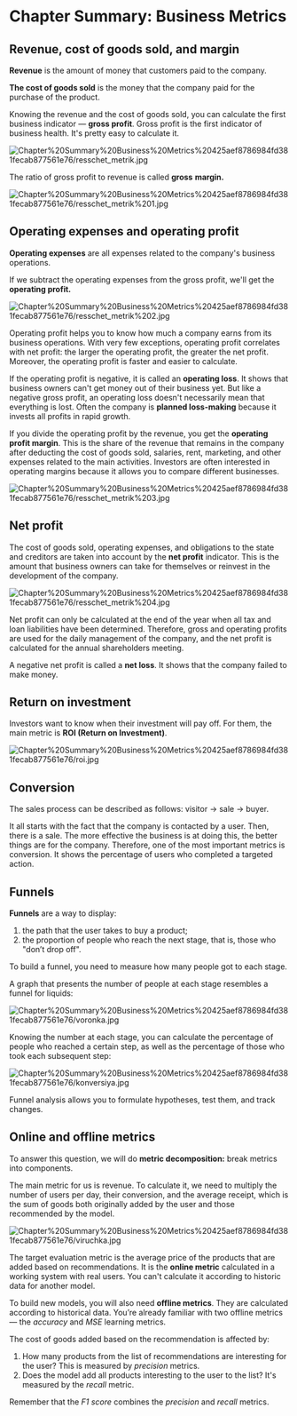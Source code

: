 # Chapter Summary: Business Metrics

## Revenue, cost of goods sold, and margin

**Revenue** is the amount of money that customers paid to the company.

**The cost of goods sold** is the money that the company paid for the purchase of the product. 

Knowing the revenue and the cost of goods sold, you can calculate the first business indicator — **gross profit**. Gross profit is the first indicator of business health. It's pretty easy to calculate it. 

![Chapter%20Summary%20Business%20Metrics%20425aef8786984fd381fecab877561e76/resschet_metrik.jpg](Chapter%20Summary%20Business%20Metrics%20425aef8786984fd381fecab877561e76/resschet_metrik.jpg)

The ratio of gross profit to revenue is called **gross** **margin.**

![Chapter%20Summary%20Business%20Metrics%20425aef8786984fd381fecab877561e76/resschet_metrik%201.jpg](Chapter%20Summary%20Business%20Metrics%20425aef8786984fd381fecab877561e76/resschet_metrik%201.jpg)

## Operating expenses and operating profit

**Operating expenses** are all expenses related to the company's business operations. 

If we subtract the operating expenses from the gross profit, we'll get the **operating profit.**

![Chapter%20Summary%20Business%20Metrics%20425aef8786984fd381fecab877561e76/resschet_metrik%202.jpg](Chapter%20Summary%20Business%20Metrics%20425aef8786984fd381fecab877561e76/resschet_metrik%202.jpg)

Operating profit helps you to know how much a company earns from its business operations. With very few exceptions, operating profit correlates with net profit: the larger the operating profit, the greater the net profit. Moreover, the operating profit is faster and easier to calculate. 

If the operating profit is negative, it is called an **operating loss**. It shows that business owners can't get money out of their business yet. But like a negative gross profit, an operating loss doesn't necessarily mean that everything is lost. Often the company is **planned loss-making** because it invests all profits in rapid growth.

If you divide the operating profit by the revenue, you get the **operating profit margin**. This is the share of the revenue that remains in the company after deducting the cost of goods sold, salaries, rent, marketing, and other expenses related to the main activities. Investors are often interested in operating margins because it allows you to compare different businesses.

![Chapter%20Summary%20Business%20Metrics%20425aef8786984fd381fecab877561e76/resschet_metrik%203.jpg](Chapter%20Summary%20Business%20Metrics%20425aef8786984fd381fecab877561e76/resschet_metrik%203.jpg)

## Net profit

The cost of goods sold, operating expenses, and obligations to the state and creditors are taken into account by the **net profit** indicator. This is the amount that business owners can take for themselves or reinvest in the development of the company.

![Chapter%20Summary%20Business%20Metrics%20425aef8786984fd381fecab877561e76/resschet_metrik%204.jpg](Chapter%20Summary%20Business%20Metrics%20425aef8786984fd381fecab877561e76/resschet_metrik%204.jpg)

Net profit can only be calculated at the end of the year when all tax and loan liabilities have been determined. Therefore, gross and operating profits are used for the daily management of the company, and the net profit is calculated for the annual shareholders meeting.

A negative net profit is called a **net loss**. It shows that the company failed to make money.

## Return on investment

Investors want to know when their investment will pay off. For them, the main metric is **ROI (Return on Investment)**.

![Chapter%20Summary%20Business%20Metrics%20425aef8786984fd381fecab877561e76/roi.jpg](Chapter%20Summary%20Business%20Metrics%20425aef8786984fd381fecab877561e76/roi.jpg)

## Conversion

The sales process can be described as follows: visitor → sale → buyer.

It all starts with the fact that the company is contacted by a user. Then, there is a sale. The more effective the business is at doing this, the better things are for the company. Therefore, one of the most important metrics is conversion. It shows the percentage of users who completed a targeted action.

## Funnels

**Funnels** are a way to display:

1. the path that the user takes to buy a product;
2. the proportion of people who reach the next stage, that is, those who "don’t drop off".

To build a funnel, you need to measure how many people got to each stage. 

A graph that presents the number of people at each stage resembles a funnel for liquids:

![Chapter%20Summary%20Business%20Metrics%20425aef8786984fd381fecab877561e76/voronka.jpg](Chapter%20Summary%20Business%20Metrics%20425aef8786984fd381fecab877561e76/voronka.jpg)

Knowing the number at each stage, you can calculate the percentage of people who reached a certain step, as well as the percentage of those who took each subsequent step:

![Chapter%20Summary%20Business%20Metrics%20425aef8786984fd381fecab877561e76/konversiya.jpg](Chapter%20Summary%20Business%20Metrics%20425aef8786984fd381fecab877561e76/konversiya.jpg)

Funnel analysis allows you to formulate hypotheses, test them, and track changes.

## Online and offline metrics

To answer this question, we will do **metric decomposition:** break metrics into components. 

The main metric for us is revenue. To calculate it, we need to multiply the number of users per day, their conversion, and the average receipt, which is the sum of goods both originally added by the user and those recommended by the model.

![Chapter%20Summary%20Business%20Metrics%20425aef8786984fd381fecab877561e76/viruchka.jpg](Chapter%20Summary%20Business%20Metrics%20425aef8786984fd381fecab877561e76/viruchka.jpg)

The target evaluation metric is the average price of the products that are added based on recommendations. It is the **online metric** calculated in a working system with real users. You can't calculate it according to historic data for another model. 

To build new models, you will also need **offline metrics**. They are calculated according to historical data. You’re already familiar with two offline metrics — the *accuracy* and *MSE* learning metrics. 

The cost of goods added based on the recommendation is affected by:

1. How many products from the list of recommendations are interesting for the user? This is measured by *precision* metrics.
2. Does the model add all products interesting to the user to the list? It's measured by the *recall* metric.

Remember that the *F1 score* combines the *precision* and *recall* metrics.